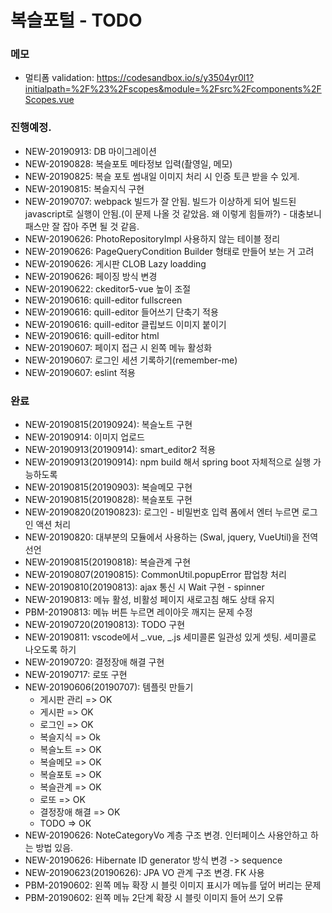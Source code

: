 # 복슬포털 - TODO

### 메모

- 멀티폼 validation: https://codesandbox.io/s/y3504yr0l1?initialpath=%2F%23%2Fscopes&module=%2Fsrc%2Fcomponents%2FScopes.vue

### 진행예정.
- NEW-20190913: DB 마이그레이션
- NEW-20190828: 복슬포토 메타정보 입력(촬영일, 메모)
- NEW-20190825: 복슬 포토 썸내일 이미지 처리 시 인증 토큰 받을 수 있게.
- NEW-20190815: 복슬지식 구현
- NEW-20190707: webpack 빌드가 잘 안됨. 빌드가 이상하게 되어 빌드된 javascript로 실행이 안됨.(이 문제 나올 것 같았음. 왜 이렇게 힘들까?) - 대충보니 패스만 잘 잡아 주면 될 것 같음.
- NEW-20190626: PhotoRepositoryImpl 사용하지 않는 테이블 정리
- NEW-20190626: PageQueryCondition Builder 형태로 만들어 보는 거 고려
- NEW-20190626: 게시판 CLOB Lazy loadding
- NEW-20190626: 페이징 방식 변경
- NEW-20190622: ckeditor5-vue 높이 조절
- NEW-20190616: quill-editor fullscreen
- NEW-20190616: quill-editor 들어쓰기 단축기 적용
- NEW-20190616: quill-editor 클립보드 이미지 붙이기
- NEW-20190616: quill-editor html
- NEW-20190607: 페이지 접근 시 왼쪽 메뉴 활성화
- NEW-20190607: 로그인 세션 기록하기(remember-me)
- NEW-20190607: eslint 적용

### 완료
- NEW-20190815(20190924): 복슬노트 구현
- NEW-20190914: 이미지 업로드
- NEW-20190913(20190914): smart_editor2 적용
- NEW-20190913(20190914): npm build 해서 spring boot 자체적으로 실행 가능하도록
- NEW-20190815(20190903): 복슬메모 구현
- NEW-20190815(20190828): 복슬포토 구현
- NEW-20190820(20190823): 로그인 - 비밀번호 입력 폼에서 엔터 누르면 로그인 액션 처리
- NEW-20190820: 대부분의 모듈에서 사용하는 (Swal, jquery, VueUtil)을 전역 선언
- NEW-20190815(20190818): 복슬관계 구현
- NEW-20190807(20190815): CommonUtil.popupError 팝업창 처리
- NEW-20190810(20190813): ajax 통신 시 Wait 구현 - spinner
- NEW-20190813: 메뉴 활성, 비활성 페이지 새로고침 해도 상태 유지
- PBM-20190813: 메뉴 버튼 누르면 레이아웃 깨지는 문제 수정
- NEW-20190720(20190813): TODO 구현
- NEW-20190811: vscode에서 _.vue, _.js 세미콜론 일관성 있게 셋팅. 세미콜로 나오도록 하기
- NEW-20190720: 결정장애 해결 구현
- NEW-20190717: 로또 구현
- NEW-20190606(20190707): 템플릿 만들기
  - 게시판 관리 => OK
  - 게시판 => OK
  - 로그인 => OK
  - 복슬지식 => Ok
  - 복슬노트 => OK
  - 복슬메모 => OK
  - 복슬포토 => OK
  - 복슬관계 => OK
  - 로또 => OK
  - 결정장애 해결 => OK
  - TODO => OK
- NEW-20190626: NoteCategoryVo 계층 구조 변경. 인터페이스 사용안하고 하는 방법 있음.
- NEW-20190626: Hibernate ID generator 방식 변경 -> sequence
- NEW-20190623(20190626): JPA VO 관계 구조 변경. FK 사용
- PBM-20190602: 왼쪽 메뉴 확장 시 블릿 이미지 표시가 메뉴를 덮어 버리는 문제
- PBM-20190602: 왼쪽 메뉴 2단계 확장 시 블릿 이미지 들어 쓰기 오류
